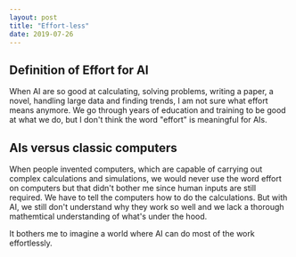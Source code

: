 ```yaml
---
layout: post
title: "Effort-less"
date: 2019-07-26
---
```


## Definition of Effort for AI
When AI are so good at calculating, solving problems, writing a paper, a novel, handling large data and finding trends, I am not sure what effort means anymore. We go through years of education and training to be good at what we do, but I don't think the word "effort" is meaningful for AIs. 

## AIs versus classic computers 
When people invented computers, which are capable of carrying out complex calculations and simulations, we would never use the word effort on computers but that didn't bother me since human inputs are still required. We have to tell the computers how to do the calculations. But with AI, we still don't understand why they work so well and we lack a thorough mathemtical understanding of what's under the hood. 

It bothers me to imagine a world where AI can do most of the work effortlessly. 